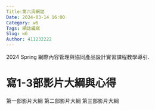 ```yaml
---
Title:第六周網誌
Date: 2024-03-14 16:00
Category: w6
Tags: 網誌編寫
Slug: w6
Author: 411232222
---
```


2024 Spring 網際內容管理與協同產品設計實習課程教學導引.

<!-- PELICAN_END_SUMMARY -->
# 寫1-3部影片大綱與心得
第一部影片大綱
第二部影片大綱
第三部影片大綱